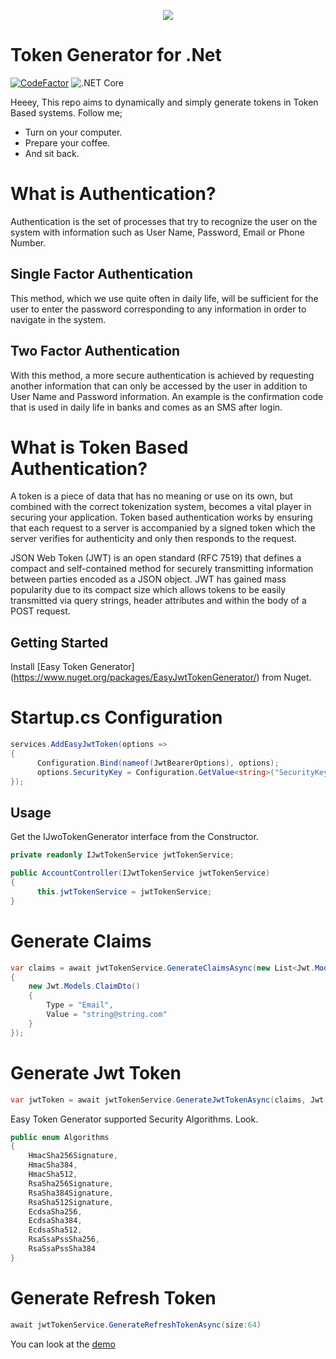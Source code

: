 <p align="center">
  <img src="https://user-images.githubusercontent.com/47147484/93689794-a669fd80-fada-11ea-92e9-8693d0ae9c50.png" />
</p>

# Token Generator for .Net
[![CodeFactor](https://www.codefactor.io/repository/github/furkandeveloper/easytokengenerator/badge)](https://www.codefactor.io/repository/github/furkandeveloper/easytokengenerator)
![.NET Core](https://github.com/furkandeveloper/EasyTokenGenerator/workflows/.NET%20Core/badge.svg?branch=master)

Heeey, This repo aims to dynamically and simply generate tokens in Token Based systems. 
Follow me;
  - Turn on your computer.
  - Prepare your coffee.
  - And sit back.

# What is Authentication?

 Authentication is the set of processes that try to recognize the user on the system with information such as User Name, Password, Email or Phone Number.
 
## Single Factor Authentication

This method, which we use quite often in daily life, will be sufficient for the user to enter the password corresponding to any information in order to navigate in the system.

## Two Factor Authentication
With this method, a more secure authentication is achieved by requesting another information that can only be accessed by the user in addition to User Name and Password information. An example is the confirmation code that is used in daily life in banks and comes as an SMS after login.


# What is Token Based Authentication?

A token is a piece of data that has no meaning or use on its own, but combined with the correct tokenization system, becomes a vital player in securing your application. Token based authentication works by ensuring that each request to a server is accompanied by a signed token which the server verifies for authenticity and only then responds to the request.

JSON Web Token (JWT) is an open standard (RFC 7519) that defines a compact and self-contained method for securely transmitting information between parties encoded as a JSON object. JWT has gained mass popularity due to its compact size which allows tokens to be easily transmitted via query strings, header attributes and within the body of a POST request.

## Getting Started

Install [Easy Token Generator] (https://www.nuget.org/packages/EasyJwtTokenGenerator/) from Nuget.

# Startup.cs Configuration

```csharp
services.AddEasyJwtToken(options =>
{
      Configuration.Bind(nameof(JwtBearerOptions), options);
      options.SecurityKey = Configuration.GetValue<string>("SecurityKey");
});
```

## Usage
Get the IJwoTokenGenerator interface from the Constructor.

```csharp
private readonly IJwtTokenService jwtTokenService;

public AccountController(IJwtTokenService jwtTokenService)
{
      this.jwtTokenService = jwtTokenService;
}
```
# Generate Claims
```csharp
var claims = await jwtTokenService.GenerateClaimsAsync(new List<Jwt.Models.ClaimDto>()
{
    new Jwt.Models.ClaimDto()
    {
        Type = "Email",
        Value = "string@string.com"
    }
});
```

# Generate Jwt Token
```csharp
var jwtToken = await jwtTokenService.GenerateJwtTokenAsync(claims, Jwt.Models.Algorithms.HmacSha256Signature);
```
Easy Token Generator supported Security Algorithms. Look. 
```csharp
public enum Algorithms
{
    HmacSha256Signature,
    HmacSha384,
    HmacSha512,
    RsaSha256Signature,
    RsaSha384Signature,
    RsaSha512Signature,
    EcdsaSha256,
    EcdsaSha384,
    EcdsaSha512,
    RsaSsaPssSha256,
    RsaSsaPssSha384
}
```
# Generate Refresh Token

```csharp
await jwtTokenService.GenerateRefreshTokenAsync(size:64)
```

You can look at the [demo](https://easy-token-generator.herokuapp.com/)
